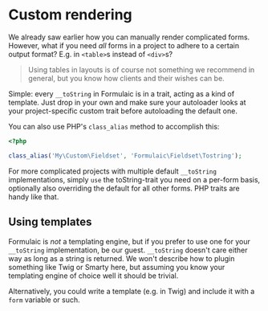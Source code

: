 # Custom rendering

We already saw earlier how you can manually render complicated forms. However,
what if you need _all_ forms in a project to adhere to a certain output format?
E.g. in `<table>`s instead of `<div>`s?

> Using tables in layouts is of course not something we recommend in general,
> but you know how clients and their wishes can be.

Simple: every `__toString` in Formulaic is in a trait, acting as a kind of
template. Just drop in your own and make sure your autoloader looks at your
project-specific custom trait before autoloading the default one.

You can also use PHP's `class_alias` method to accomplish this:

```php
<?php

class_alias('My\Custom\Fieldset', 'Formulaic\Fieldset\Tostring');
```

For more complicated projects with multiple default `__toString`
implementations, simply `use` the toString-trait you need on a per-form basis,
optionally also overriding the default for all other forms. PHP traits are
handy like that.

## Using templates
Formulaic is _not_ a templating engine, but if you prefer to use one for your
`__toString` implementation, be our guest. `__toString` doesn't care either way
as long as a string is returned. We won't describe how to plugin something like
Twig or Smarty here, but assuming you know your templating engine of choice well
it should be trivial.

Alternatively, you could write a template (e.g. in Twig) and include it with a
`form` variable or such.

